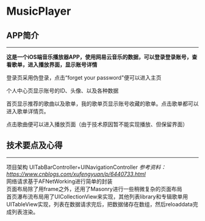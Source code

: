 # MusicPlayer
## APP简介
*****
**这是一个iOS端音乐播放器APP，使用网易云音乐的数据，可以登录登录账号，查看歌单，进入播放界面，显示账号详情**

登录页采用伪登录，点击“forget your password"便可以进入主页

个人中心页显示账号的ID、头像、以及各种数据

首页显示推荐的歌曲以及歌单，我的歌单页显示账号收藏的歌单。点击歌单都可以进入歌单详情页。

点击歌曲便可以进入播放页面（由于技术原因暂不能实现播放、但保留界面）


## 技术要点及心得
****
项目架构 UITabBarController+UINavigationController
*参考资料：https://www.cnblogs.com/xufengyuan/p/6440733.html*     
网络请求基于AFNetWorking进行简单的封装    
页面布局除了用frame之外，还用了Masonry进行一些稍微复杂的页面布局    
首页瀑布流布局用了UICollectionView来实现，其他列表library和专辑歌单用UITableView实现，列表在数据请求完后，把数据储存在数组，然后reloaddata完成列表渲染。    




